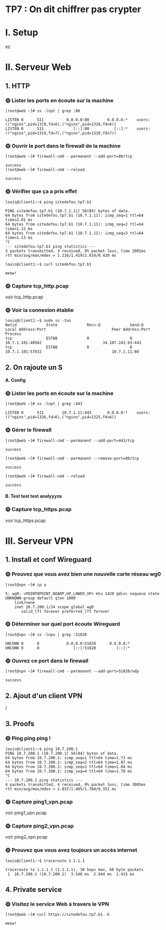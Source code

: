 # TP7 : On dit chiffrer pas crypter

# I. Setup

ez

# II. Serveur Web

## 1. HTTP

### 🌞 Lister les ports en écoute sur la machine

```
[root@web ~]# ss -lnpt | grep :80

LISTEN 0      511          0.0.0.0:80        0.0.0.0:*    users:(("nginx",pid=1319,fd=6),("nginx",pid=1318,fd=6))
LISTEN 0      511             [::]:80           [::]:*    users:(("nginx",pid=1319,fd=7),("nginx",pid=1318,fd=7))
```

### 🌞 Ouvrir le port dans le firewall de la machine

```
[root@web ~]# firewall-cmd --permanent --add-port=80/tcp

success
[root@web ~]# firewall-cmd --reload

success
```

### 🌞 Vérifier que ça a pris effet

```
louis@client1:~$ ping sitedefou.tp7.b1

PING sitedefou.tp7.b1 (10.7.1.11) 56(84) bytes of data.
64 bytes from sitedefou.tp7.b1 (10.7.1.11): icmp_seq=1 ttl=64 time=2.01 ms
64 bytes from sitedefou.tp7.b1 (10.7.1.11): icmp_seq=2 ttl=64 time=1.12 ms
64 bytes from sitedefou.tp7.b1 (10.7.1.11): icmp_seq=3 ttl=64 time=1.13 ms
^C
--- sitedefou.tp7.b1 ping statistics ---
3 packets transmitted, 3 received, 0% packet loss, time 2001ms
rtt min/avg/max/mdev = 1.116/1.419/2.014/0.420 ms
```
```
louis@client1:~$ curl sitedefou.tp7.b1 

meow!
```

### 🌞 Capture tcp_http.pcap

voir tcp_http.pcap

### 🌞 Voir la connexion établie

```
louis@client1:~$ sudo ss -tun
Netid             State             Recv-Q             Send-Q                          Local Address:Port                             Peer Address:Port             Process             
tcp               ESTAB             0                  0                                  10.7.1.101:40582                           34.107.243.93:443                                  
tcp               ESTAB             0                  0                                  10.7.1.101:57032                               10.7.1.11:80 
```

## 2. On rajoute un S

#### A. Config

### 🌞 Lister les ports en écoute sur la machine

```
[root@web ~]# ss -lnpt | grep :443

LISTEN 0      511        10.7.1.11:443       0.0.0.0:*    users:(("nginx",pid=1326,fd=6),("nginx",pid=1325,fd=6))
```

### 🌞 Gérer le firewall

```
[root@web ~]# firewall-cmd --permanent --add-port=443/tcp

success

[root@web ~]# firewall-cmd --permanent --remove-port=80/tcp

success

[root@web ~]# firewall-cmd --reload

success
```

#### B. Test test test analyyyze

### 🌞 Capture tcp_https.pcap

voir tcp_https.pcap

# III. Serveur VPN

## 1. Install et conf Wireguard

### 🌞 Prouvez que vous avez bien une nouvelle carte réseau wg0

```
[root@vpn ~]# ip a

5: wg0: <POINTOPOINT,NOARP,UP,LOWER_UP> mtu 1420 qdisc noqueue state UNKNOWN group default qlen 1000
    link/none
    inet 10.7.200.1/24 scope global wg0
       valid_lft forever preferred_lft forever
```

### 🌞 Déterminer sur quel port écoute Wireguard

```
[root@vpn ~]# ss -lnpu | grep :51820

UNCONN 0      0            0.0.0.0:51820      0.0.0.0:*
UNCONN 0      0               [::]:51820         [::]:*
```

### 🌞 Ouvrez ce port dans le firewall

```
[root@vpn ~]# firewall-cmd --permanent --add-port=51820/udp

success
```

## 2. Ajout d'un client VPN

/

## 3. Proofs

### 🌞 Ping ping ping !

```
louis@client1:~$ ping 10.7.200.1
PING 10.7.200.1 (10.7.200.1) 56(84) bytes of data.
64 bytes from 10.7.200.1: icmp_seq=1 ttl=64 time=1.73 ms
64 bytes from 10.7.200.1: icmp_seq=2 ttl=64 time=1.07 ms
64 bytes from 10.7.200.1: icmp_seq=3 ttl=64 time=1.04 ms
64 bytes from 10.7.200.1: icmp_seq=4 ttl=64 time=1.78 ms
^C
--- 10.7.200.1 ping statistics ---
4 packets transmitted, 4 received, 0% packet loss, time 3005ms
rtt min/avg/max/mdev = 1.037/1.405/1.784/0.351 ms
```

### 🌞 Capture ping1_vpn.pcap

voir ping1_vpn.pcap

### 🌞 Capture ping2_vpn.pcap

voir ping2_vpn.pcap

### 🌞 Prouvez que vous avez toujours un accès internet

```
louis@client1:~$ traceroute 1.1.1.1

traceroute to 1.1.1.1 (1.1.1.1), 30 hops max, 60 byte packets
 1  10.7.200.1 (10.7.200.1)  3.548 ms  2.944 ms  2.415 ms
```

## 4. Private service

### 🌞 Visitez le service Web à travers le VPN

```
[root@web ~]# curl https://sitedefou.tp7.b1 -k

meow!
```